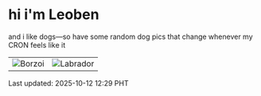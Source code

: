 # hi i'm Leoben

and i like dogs—so have some random dog pics that change whenever my CRON feels like it

|  |  |
|--------|----------|
| ![Borzoi](https://random-dog-vercel.vercel.app/api/random-borzoi?v=1760243395) | ![Labrador](https://random-dog-vercel.vercel.app/api/random-labrador?v=1760243395) |

Last updated: 2025-10-12 12:29 PHT
